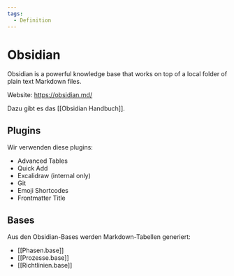 ```yaml
---
tags:
  - Definition
---
```


# Obsidian

Obsidian is a powerful knowledge base that works on top of
a local folder of plain text Markdown files.

Website: <https://obsidian.md/>

Dazu gibt es das [[Obsidian Handbuch]].

## Plugins

Wir verwenden diese plugins:

- Advanced Tables
- Quick Add
- Excalidraw (internal only)
- Git
- Emoji Shortcodes
- Frontmatter Title

## Bases

Aus den Obsidian-Bases werden Markdown-Tabellen generiert:

- [[Phasen.base]]
- [[Prozesse.base]]
- [[Richtlinien.base]]
